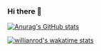 ### Hi there 👋

<!--
**GhxstlyJared/GhxstlyJared** is a ✨ _special_ ✨ repository because its `README.md` (this file) appears on your GitHub profile.

Here are some ideas to get you started:

- 🔭 I’m currently working on ...
- 🌱 I’m currently learning ...
- 👯 I’m looking to collaborate on ...
- 🤔 I’m looking for help with ...
- 💬 Ask me about ...
- 📫 How to reach me: ...
- 😄 Pronouns: ...
- ⚡ Fun fact: ...
-->
[![Anurag's GitHub stats](https://github-readme-stats.vercel.app/api?username=GhxstlyJared&show_icons=true&theme=transparent&count_private=true&$card_width=1000$include_all_commits=true&line_height=35)](https://www.linkedin.com/in/kuznetsovivandev/)

[![willianrod's wakatime stats](https://github-readme-stats.vercel.app/api/wakatime?username=GhxstlyJared)](https://github.com/anuraghazra/github-readme-stats)
